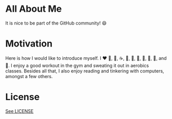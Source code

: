 # All About Me

It is nice to be part of the GitHub community! :smile:

# Motivation

Here is how I would like to introduce myself. I ❤️ 🥚, 🍦, ☕️, 🍵, 🥛, 🍰, 🍫, 🍪, 🧀, and 💃. I enjoy a good workout in the gym and sweating it out in aerobics classes. Besides all that, I also enjoy reading and tinkering with computers, amongst a few others.

# License

[See LICENSE](https://github.com/CookiesNCream/Simply-Me/blob/gh-pages/LICENSE.md)
